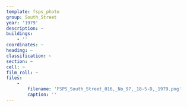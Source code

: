 ```yaml
---
template: fsps_photo
group: South_Street
year: '1979'
description: ~
buildings:
    - ''
coordinates: ~
heading: ~
classification: ~
section: ~
cell: ~
film_roll: ~
files:
    -
        filename: 'FSPS_South_Street_016,_No_97,_18-5-D,_1979.png'
        caption: ''
---
```

